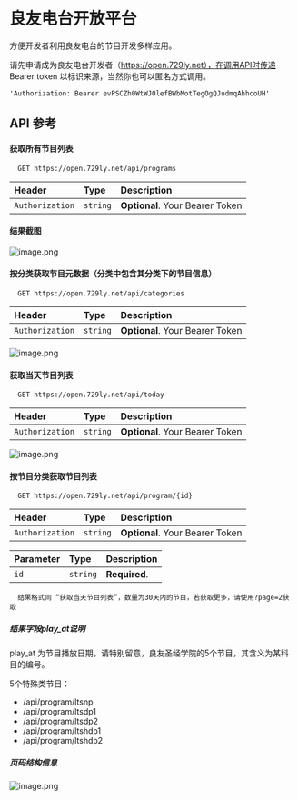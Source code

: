 
# 良友电台开放平台

方便开发者利用良友电台的节目开发多样应用。

请先申请成为良友电台开发者（https://open.729ly.net），在调用API时传递 Bearer token 以标识来源，当然你也可以匿名方式调用。

```
'Authorization: Bearer evPSCZh0WtWJOlefBWbMotTegOgQJudmqAhhcoUH'
```



## API 参考

#### 获取所有节目列表

```http
  GET https://open.729ly.net/api/programs
```

| Header | Type     | Description                |
| :-------- | :------- | :------------------------- |
| `Authorization` | `string` | **Optional**. Your Bearer Token |

#### 结果截图

![image.png](https://i.loli.net/2021/06/11/nTxRXm6CIkHlU8i.png)



#### 按分类获取节目元数据（分类中包含其分类下的节目信息）

```http
  GET https://open.729ly.net/api/categories
```

| Header | Type     | Description                |
| :-------- | :------- | :------------------------- |
| `Authorization` | `string` | **Optional**. Your Bearer Token |

![image.png](https://i.loli.net/2021/06/11/9daEWPbxs8V17ek.png)



#### 获取当天节目列表

```http
  GET https://open.729ly.net/api/today
```

| Header | Type     | Description                |
| :-------- | :------- | :------------------------- |
| `Authorization` | `string` | **Optional**. Your Bearer Token |

![image.png](https://i.loli.net/2021/06/11/kZlI5fgTiy6GdFM.png)



#### 按节目分类获取节目列表

```http
  GET https://open.729ly.net/api/program/{id}
```


| Header          | Type     | Description                     |
| :-------------- | :------- | :------------------------------ |
| `Authorization` | `string` | **Optional**. Your Bearer Token |

| Parameter | Type     | Description   |
| :-------- | :------- | :------------ |
| `id`      | `string` | **Required**. |

```Result
  结果格式同 “获取当天节目列表”，数量为30天内的节目，若获取更多，请使用?page=2获取
```

##### 结果字段play_at说明

play_at 为节目播放日期，请特别留意，良友圣经学院的5个节目，其含义为某科目的编号。

5个特殊类节目：

- /api/program/ltsnp
- /api/program/ltsdp1
- /api/program/ltsdp2
- /api/program/ltshdp1
- /api/program/ltshdp2

##### 页码结构信息

![image.png](https://i.loli.net/2021/11/02/ZXeFU7TaLlG3YCE.png)

